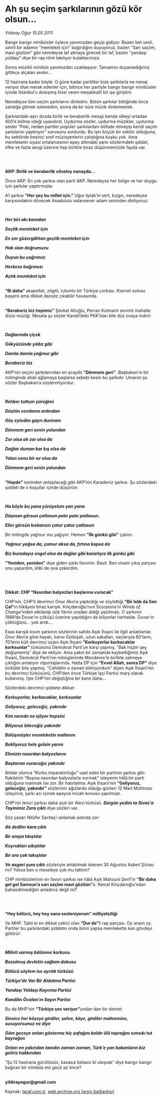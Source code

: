 # Ah şu seçim şarkılarının gözü kör olsun...

*Yıldıray Oğur 15.05.2011*

<div class="yazi"><p>Bangır bangır minibüsler öylece yanımızdan geçip gidiyor. Bazen bet sesli, sinirli bir adamın “memleket için” bağırdığını duyuyoruz, bazen “Sarı saçlım, mavi gözlüm” gibi neredeyse laf atmaya girecek bir laf, bazen “yandaşı yoldaşı” diye bir rap ritmi takılıyor kulaklarımıza.</p>
<p>Sonra müzikli minibüs yanımızdan uzaklaşıyor. Tamamını duyamadığımız gittikçe alçalan sesler...</p>
<p>12 hazirana kadar böyle. O güne kadar partililer bize şarkılarla ne mesaj veriyor diye merak edenler için, bitince her partiyle bangır bangır minibüsler içinde İstanbul’u dolaşmış hissi veren meşakkatli bir işe giriştim.</p>
<p>Neredeyse tüm seçim şarkılarını dinledim. Bütün şarkılar bittiğinde önce sandığa gitmek istemedim, sonra da bir süre müzik dinlememek.</p>
<p>Şarkılardaki aşırı dozda birlik ve beraberlik mesajı bende ülkeyi ortadan 400’e bölme isteği uyandırdı. Uydurma sözler, uydurma müzikler, uydurma sesler “Peki, neden partiler popüler şarkılardan istifade etmeyip kendi seçim şarkılarını yaptırıyor” sorusunu sordurdu. Bu işin büyük bir sektör olduğuna, bu sektörde beşinci sınıf müzisyenlerin çalıştığına kuşku yok. Ama memleketin siyasi ortalamasının epey altındaki şarkı sözlerindeki şiddet, öfke ve fazla sevgi üzerine hep birlikte biraz düşünmemizde fayda var. </p>
<p><b> </b></p>
<p><b><br/>AKP: Birlik ve beraberlik cilveloy nanayda...</b></p>
<p>Önce AKP. En çok şarkısı olan parti AKP. Neredeyse her bölge ve her duygu için şarkılar yaptırmışlar. </p>
<p>A1 şarkısı <b>“Her şey bu millet için.”</b> Uğur Işılak’ın sert, kızgın, neredeyse karşısındakini dövecek Anadolulu vatansever adam sesinden dinliyoruz:</p>
<p><b><i></i></b> </p>
<p><b><i>Her biri akı karadan</i></b></p>
<p><b><i>Seçtik memleket için</i></b></p>
<p><b><i>En zor güzergâhtan geçtik memleket için </i></b></p>
<p><b><i>Hak olan doğrumuzu</i></b></p>
<p><b><i>Duyun bu çağrımızı</i></b></p>
<p><b><i>Herkese bağrımızı</i></b></p>
<p><b><i>Açtık memleket için</i></b></p>
<p><b><br/>“Bi daha”</b> akapellalı, zılgıtlı, tulumlu bir Türkiye çorbası. Klarnet solosu başarılı ama dikkat dansöz çıkabilir havasında.</p>
<p><b><br/>“Beraberiz biz hepimiz”</b> Şevket Altuğlu, Perran Kutmanlı sevimli mahalle dizisi müziği. Mesela şu sözler Kandil’deki PKK’lıları bile düz ovaya indirir: </p>
<p><b><i></i></b> </p>
<p><b><i>Dağlarında çiçek</i></b></p>
<p><b><i>Gökyüzünde yıldız gibi</i></b></p>
<p><b><i>Damla damla yağmur gibi </i></b></p>
<p><b><i>Beraberiz biz</i></b><b> </b></p>
<p>AKP’nin seçim şarkılarından en acayibi <b>“Dönmem geri”</b>. Başbakan’ın bir mitinginde ahali ağlamaya başlarsa sebebi kesin bu şarkıdır. Umarım şu sözler Başbakan’a söylenmiyordur: </p>
<p><b><i></i></b> </p>
<p><b><i>Rehber tuttum yüreğimi</i></b></p>
<p><b><i>Düştün sevdanın ardından</i></b></p>
<p><b><i>Göç eyledim gayrı durmam </i></b></p>
<p><b><i>Dönmem geri senin yolundan</i></b></p>
<p><b><i>Zor olsa ah zor olsa da </i></b></p>
<p><b><i>Dağlar duman kar kış olsa da</i></b></p>
<p><b><i>Yolun sonu bir sır olsa da</i></b></p>
<p><b><i>Dönmem geri senin yolundan</i></b></p>
<p><b><br/>“Hayde”</b> isminden anlaşılacağı gibi AKP’nin Karadeniz şarkısı. Şu sözlerdeki şiddeti de o koşullar içinde düşünün: </p>
<p><b><i></i></b> </p>
<p><b><i>Ha böyle bu yana yürüyelum yan yana</i></b></p>
<p><b><i>Düşman görsun çatlasun patır patır patlasun.</i></b></p>
<p><b><i>Eller görsün kıskansın çatur çatur çatlasun</i></b></p>
<p>Bir mitingde yağmur mu yağıyor. Hemen <b>“İlk günkü gibi”</b> çalınır: </p>
<p><b><i>Yağmur yağsa da, çamur aksa da, fırtına kopsa da </i></b></p>
<p><b><i>Biz buradayız engel olsa da dağlar gibi kararlıyız ilk günkü gibi</i></b></p>
<p><b>“Yeniden, yeniden”</b> diye giden şarkı favorim. Basit. Ben olsam çıkış parçası onu yapardım, klibi de ona çekerdim.</p>
<p><b> </b></p>
<p><b><br/>Dikkat: CHP “Nasırdan balyozları başlarına vuracak”</b></p>
<p>CHP’nin, CHP’li devrimci Onur Akın’a yaptırdığı ve söylettiği <b>“Bir Islık da Sen Çal”</b>ın hikâyesi biraz karışık. Kılıçdaroğlu’nun Scorpions’ın <i>Winds of Change</i>’inden etkilenip ıslık fikrini oradan aldığı yazılmıştı. O şarkının 1989’da Duvar’ın çöküşü üzerine yapıldığını da biliyorlar herhalde. Duvar’ın çöktüğünü... yok artık...</p>
<p>Esas karışık kısım şarkının sözlerinin sahibi Aşık İhsani ile ilgili anlatılanlar. Onur Akın’a göre hayatı, karısı Güllüşah, uzun sakalları, saçlarıyla 60’ların, 70’lerin kült devrimci ozanı Aşık İhsani <b>“Korkuyorlar korkacaklar korksunlar”</b> türküsünü Demokrat Parti’ye karşı yapmış. “Bak hiçbir şey değişmemiş” diye de ekliyor. Ama yakın bir zamanda kaybettiğimiz Aşık İhsani, Demokrat Parti’nin mitinglerinde Menderes’le birlikte sahneye çıktığını anlatıyor röportajlarında. Hatta DP için <b>“Evvel Allah, sonra DP”</b> diye türküler bile yapmış. “Cahildim o zaman bilmiyordum” diyen Aşık İhsani’nin bu devrimci türküsünü, CHP’den önce Türkiye İşçi Partisi marş olarak kullanmış. İşte CHP’nin değiştiğine bir kanıt daha...</p>
<p>Sözlerdeki devrimci şiddete dikkat:</p>
<p><b><i>Korkuyorlar, korkacaklar, korksunlar</i></b></p>
<p><b><i>Geliyoruz, geleceğiz, yakındır</i></b></p>
<p><b><i>Kim nerede ne işliyor hepsini</i></b></p>
<p><b><i>Biliyoruz bileceğiz yakındır</i></b></p>
<p><b><i>Bölüşmüşler memleketin mallarını</i></b></p>
<p><b><i>Bekliyoruz hele gelsin yarını</i></b></p>
<p><b><i>Elimizin nasırdan balyozlarını</i></b></p>
<p><b><i>Başlarına vuracağız yakındır</i></b></p>
<p>İktidar olunca “Korku imparatorluğu” vaat eden bir partinin şarkısı gibi. Rakibinin “Başına nasırdan balyozlarla vurmak” isteyenin hâlâ bir parti olduğuna inanmak ise zor. Bir hatırlatma: Aşık İhsani’nin <b>“Geliyoruz, geleceğiz, yakındır”</b> sözlerinin ağızlarda olduğu günleri 12 Mart Muhtırası izleyince, şarkı acı içinde epeyce mizah konusu yapılmıştı.</p>
<p>CHP’nin ikinci şarkısı daha açık bir Alevi türküsü. <b><i>Sürgün yedim ta Sivas’a Tayinimiz Zara çıktı</i></b> diye sözleri var.</p>
<p>Söz yazarı Nilüfer Sarıtaş’ı anlamak aslında zor:</p>
<p><b><i>Ak dediler kara çıktı</i></b></p>
<p><b><i>Bir araya tıkıştılar</i></b></p>
<p><b><i>Kuyrukları sıkıştılar</i></b></p>
<p><b><i>Bir ara çok takıştılar</i></b></p>
<p><b><i>Ve asgari şura çıktı</i></b> sözleriyle anlatılmak istenen 30 Ağustos Askerî Şûrası mı? Yoksa ben o meseleye çok mu taktım?</p>
<p>CHP minibüslerinin en favori şarkısı ise hâlâ Aşık Mahsuni Şerif’in <b>“Bir daha gel gel Samsun’a sarı saçlım mavi gözlüm”</b>ü. Kemal Kılıçdaroğlu’ndan bahsedilmediğini anladınız değil mi?</p>
<p><b> </b></p>
<p><b><br/>“Hey bölücü, hey hey sana sesleniyorum” milliyetçiliği</b></p>
<p>Ve MHP. Tabii ki en dikkat çekici olan <b>“Dur de”</b>li rap parçası. Oy anam oy. Partiler bu şarkılardaki şiddetin onda birini yapsa memlekette kan gövdeyi götürür: </p>
<p><strong><i></i></strong> </p>
<p><strong><i>Milleti sarmış bölünme korkusu</i></strong><b><i></i></b></p>
<p><strong><i>Bozulmuş devletin sağlam dokusu</i></strong><b><i></i></b></p>
<p><strong><i>Bölücü söylem ise ayrılık türküsü</i></strong><b><i></i></b></p>
<p><b><i>Türkiye’de Var Bir Aldatma Partisi</i></b></p>
<p><b><i>Yandaşı Yoldaşı Kayırma Partisi</i></b></p>
<p><b><i>Kandilin Öcalan’ın Sayın Partisi</i></b></p>
<p>Bu da MHP’nin <b>“Türkiye ses veriyor”</b>undan dan bir demet:</p>
<p><b><i>Sinsice her köşeye girdiler, şehre, köye, girdiler mahremine, susuyorsunuz ne diye</i></b></p>
<p><b><i>Göm geceye onları gösterme hiç şafağını kaldır ölü toprağını sımsıkı tut bayrağını </i></b></p>
<p><b><i>Onları en yakından tanıdın zaman zaman, Türk’e yan bakanların biz geliriz hakkından</i></b><b> </b></p>
<p>“Şu 12 hazirana gürültüsüz, kazasız belasız bi ulaşsak” diye bangır bangır bağıran bir minibüs mü geçti az önce?</p>
<p><b><br/>yildirayogur@gmail.com</b></p>
</div>

Kaynak: [taraf.com.tr](http://www.taraf.com.tr/yildiray-ogur/makale-ah-su-secim-sarkilarinin-gozu-kor-olsun.htm), [web.archive.org (arşiv bağlantısı)](http://web.archive.org/web/20130709173858/http://www.taraf.com.tr/yildiray-ogur/makale-ah-su-secim-sarkilarinin-gozu-kor-olsun.htm)
